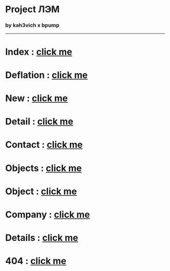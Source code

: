 # Project ЛЭМ

### by kah3vich x bpump

<hr />

# Index : [click me](https://kah3vich.github.io/LEM/public/index.html)

# Deflation : [click me](https://kah3vich.github.io/LEM/public/deflation.html)

# New : [click me](https://kah3vich.github.io/LEM/public/new.html)

# Detail : [click me](https://kah3vich.github.io/LEM/public/detail.html)

# Contact : [click me](https://kah3vich.github.io/LEM/public/contact.html)

# Objects : [click me](https://kah3vich.github.io/LEM/public/objects.html)

# Object : [click me](https://kah3vich.github.io/LEM/public/object.html)

# Company : [click me](https://kah3vich.github.io/LEM/public/company.html)

# Details : [click me](https://kah3vich.github.io/LEM/public/details.html)

# 404 : [click me](https://kah3vich.github.io/LEM/public/404.html)
